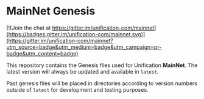 # MainNet Genesis

[![Join the chat at https://gitter.im/unification-com/mainnet](https://badges.gitter.im/unification-com/mainnet.svg)](https://gitter.im/unification-com/mainnet?utm_source=badge&utm_medium=badge&utm_campaign=pr-badge&utm_content=badge)

This repository contains the Genesis files used for Unification **MainNet**. The latest version will always be updated and available in `latest`.

Past genesis files will be placed in directories according to version numbers outside of `latest` for development and testing purposes.
